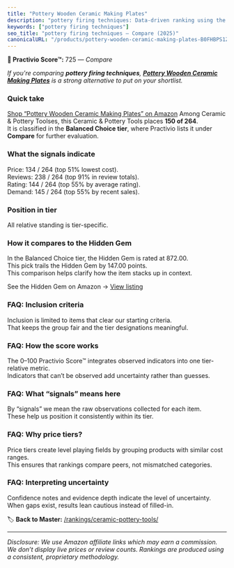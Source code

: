 ```yaml
---
title: "Pottery Wooden Ceramic Making Plates"
description: "pottery firing techniques: Data-driven ranking using the Practivio Score™. Positioned by quality, value, demand, findability, momentum."
keywords: ["pottery firing techniques"]
seo_title: "pottery firing techniques — Compare (2025)"
canonicalURL: "/products/pottery-wooden-ceramic-making-plates-B0FHBPS1ZG/"
---
```


**🛒 Practivio Score™:** 725 — _Compare_


*If you're comparing **pottery firing techniques**, **[Pottery Wooden Ceramic Making Plates](https://www.amazon.com/dp/B0FHBPS1ZG?tag=practivio-20)** is a strong alternative to put on your shortlist.*
### Quick take
[Shop “Pottery Wooden Ceramic Making Plates” on Amazon](https://www.amazon.com/dp/B0FHBPS1ZG?tag=practivio-20)
Among Ceramic & Pottery Toolses, this Ceramic & Pottery Tools places **150 of 264**.  
It is classified in the **Balanced Choice tier**, where Practivio lists it under **Compare** for further evaluation.

### What the signals indicate
Price: 134 / 264 (top 51% lowest cost).  
Reviews: 238 / 264 (top 91% in review totals).  
Rating: 144 / 264 (top 55% by average rating).  
Demand: 145 / 264 (top 55% by recent sales).

### Position in tier
All relative standing is tier-specific.

### How it compares to the Hidden Gem
In the Balanced Choice tier, the Hidden Gem is rated at 872.00.  
This pick trails the Hidden Gem by 147.00 points.  
This comparison helps clarify how the item stacks up in context.  

See the Hidden Gem on Amazon → [View listing](https://www.amazon.com/dp/B0CQVRR7R6?tag=practivio-20)

### FAQ: Inclusion criteria
Inclusion is limited to items that clear our starting criteria.  
That keeps the group fair and the tier designations meaningful.

### FAQ: How the score works
The 0–100 Practivio Score™ integrates observed indicators into one tier-relative metric.  
Indicators that can’t be observed add uncertainty rather than guesses.

### FAQ: What “signals” means here
By “signals” we mean the raw observations collected for each item.  
These help us position it consistently within its tier.

### FAQ: Why price tiers?
Price tiers create level playing fields by grouping products with similar cost ranges.  
This ensures that rankings compare peers, not mismatched categories.

### FAQ: Interpreting uncertainty
Confidence notes and evidence depth indicate the level of uncertainty.  
When gaps exist, results lean cautious instead of filled-in.

<!-- Missing template for Compare/CompareWithinPriceClass -->


🏷️ **Back to Master:** [/rankings/ceramic-pottery-tools/](/rankings/ceramic-pottery-tools/)

---
_Disclosure: We use Amazon affiliate links which may earn a commission. We don’t display live prices or review counts. Rankings are produced using a consistent, proprietary methodology._
